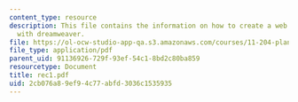 ```yaml
---
content_type: resource
description: This file contains the information on how to create a web page creation
  with dreamweaver.
file: https://ol-ocw-studio-app-qa.s3.amazonaws.com/courses/11-204-planning-communications-and-digital-media-fall-2004/2cb076a89ef94c77abfd3036c1535935_rec1.pdf
file_type: application/pdf
parent_uid: 91136926-729f-93ef-54c1-8bd2c80ba859
resourcetype: Document
title: rec1.pdf
uid: 2cb076a8-9ef9-4c77-abfd-3036c1535935
---
```

